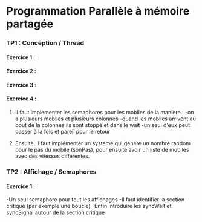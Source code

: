 # Programmation Parallèle à mémoire partagée 

### TP1 : Conception / Thread 

#### Exercice 1 : 
#### Exercice 2 : 
#### Exercice 3 :

#### Exercice 4 :

1) Il faut implementer les semaphores pour les mobiles de la manière :
-on a plusieurs mobiles et plusieurs colonnes 
-quand les mobiles arrivent au bout de la colonnes ils sont stoppé et dans le wait
-un seul d'eux peut passer à la fois
et pareil pour le retour

2) Ensuite, il faut implémenter un systeme qui genere un nombre random pour le pas du mobile (sonPas),
pour ensuite avoir un liste de mobiles avec des vitesses différentes.

### TP2 : Affichage / Semaphores

#### Exercice 1 : 

-Un seul semaphore pour tout les affichages 
-Il faut identifier la section critique (par exemple une boucle)
-Enfin introduire les syncWait et syncSignal autour de la section critique
